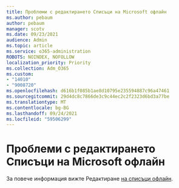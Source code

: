 ```yaml
---
title: Проблеми с редактирането Списъци на Microsoft офлайн
ms.author: pebaum
author: pebaum
manager: scotv
ms.date: 09/23/2021
audience: Admin
ms.topic: article
ms.service: o365-administration
ROBOTS: NOINDEX, NOFOLLOW
localization_priority: Priority
ms.collection: Adm_O365
ms.custom:
- "14010"
- "9008720"
ms.openlocfilehash: d616b1f085b1ae8d10795e235594887c96a47461
ms.sourcegitcommit: 29d4dc8c7866de3c9c44ec2c2f2323d6bd3a77be
ms.translationtype: MT
ms.contentlocale: bg-BG
ms.lasthandoff: 09/24/2021
ms.locfileid: "59506299"
---
```

# <a name="issues-with-editing-microsoft-lists-offline"></a>Проблеми с редактирането Списъци на Microsoft офлайн

За повече информация вижте Редактиране [на списъци офлайн](https://support.microsoft.com/en-us/office/edit-lists-offline-41403c3e-1795-4e07-b56b-ae591cbde2f9).
